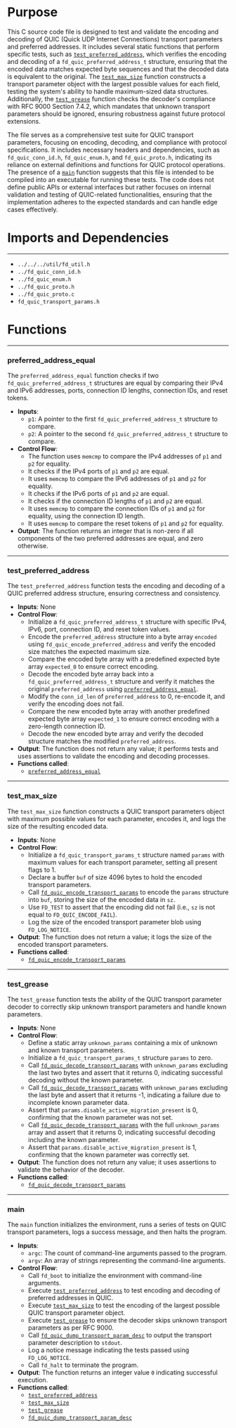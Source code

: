 # Purpose
This C source code file is designed to test and validate the encoding and decoding of QUIC (Quick UDP Internet Connections) transport parameters and preferred addresses. It includes several static functions that perform specific tests, such as [`test_preferred_address`](#test_preferred_address), which verifies the encoding and decoding of a `fd_quic_preferred_address_t` structure, ensuring that the encoded data matches expected byte sequences and that the decoded data is equivalent to the original. The [`test_max_size`](#test_max_size) function constructs a transport parameter object with the largest possible values for each field, testing the system's ability to handle maximum-sized data structures. Additionally, the [`test_grease`](#test_grease) function checks the decoder's compliance with RFC 9000 Section 7.4.2, which mandates that unknown transport parameters should be ignored, ensuring robustness against future protocol extensions.

The file serves as a comprehensive test suite for QUIC transport parameters, focusing on encoding, decoding, and compliance with protocol specifications. It includes necessary headers and dependencies, such as `fd_quic_conn_id.h`, `fd_quic_enum.h`, and `fd_quic_proto.h`, indicating its reliance on external definitions and functions for QUIC protocol operations. The presence of a [`main`](#main) function suggests that this file is intended to be compiled into an executable for running these tests. The code does not define public APIs or external interfaces but rather focuses on internal validation and testing of QUIC-related functionalities, ensuring that the implementation adheres to the expected standards and can handle edge cases effectively.
# Imports and Dependencies

---
- `../../../util/fd_util.h`
- `../fd_quic_conn_id.h`
- `../fd_quic_enum.h`
- `../fd_quic_proto.h`
- `../fd_quic_proto.c`
- `fd_quic_transport_params.h`


# Functions

---
### preferred\_address\_equal<!-- {{#callable:preferred_address_equal}} -->
The `preferred_address_equal` function checks if two `fd_quic_preferred_address_t` structures are equal by comparing their IPv4 and IPv6 addresses, ports, connection ID lengths, connection IDs, and reset tokens.
- **Inputs**:
    - `p1`: A pointer to the first `fd_quic_preferred_address_t` structure to compare.
    - `p2`: A pointer to the second `fd_quic_preferred_address_t` structure to compare.
- **Control Flow**:
    - The function uses `memcmp` to compare the IPv4 addresses of `p1` and `p2` for equality.
    - It checks if the IPv4 ports of `p1` and `p2` are equal.
    - It uses `memcmp` to compare the IPv6 addresses of `p1` and `p2` for equality.
    - It checks if the IPv6 ports of `p1` and `p2` are equal.
    - It checks if the connection ID lengths of `p1` and `p2` are equal.
    - It uses `memcmp` to compare the connection IDs of `p1` and `p2` for equality, using the connection ID length.
    - It uses `memcmp` to compare the reset tokens of `p1` and `p2` for equality.
- **Output**: The function returns an integer that is non-zero if all components of the two preferred addresses are equal, and zero otherwise.


---
### test\_preferred\_address<!-- {{#callable:test_preferred_address}} -->
The `test_preferred_address` function tests the encoding and decoding of a QUIC preferred address structure, ensuring correctness and consistency.
- **Inputs**: None
- **Control Flow**:
    - Initialize a `fd_quic_preferred_address_t` structure with specific IPv4, IPv6, port, connection ID, and reset token values.
    - Encode the `preferred_address` structure into a byte array `encoded` using `fd_quic_encode_preferred_address` and verify the encoded size matches the expected maximum size.
    - Compare the encoded byte array with a predefined expected byte array `expected_0` to ensure correct encoding.
    - Decode the encoded byte array back into a `fd_quic_preferred_address_t` structure and verify it matches the original `preferred_address` using [`preferred_address_equal`](#preferred_address_equal).
    - Modify the `conn_id_len` of `preferred_address` to 0, re-encode it, and verify the encoding does not fail.
    - Compare the new encoded byte array with another predefined expected byte array `expected_1` to ensure correct encoding with a zero-length connection ID.
    - Decode the new encoded byte array and verify the decoded structure matches the modified `preferred_address`.
- **Output**: The function does not return any value; it performs tests and uses assertions to validate the encoding and decoding processes.
- **Functions called**:
    - [`preferred_address_equal`](#preferred_address_equal)


---
### test\_max\_size<!-- {{#callable:test_max_size}} -->
The `test_max_size` function constructs a QUIC transport parameters object with maximum possible values for each parameter, encodes it, and logs the size of the resulting encoded data.
- **Inputs**: None
- **Control Flow**:
    - Initialize a `fd_quic_transport_params_t` structure named `params` with maximum values for each transport parameter, setting all present flags to 1.
    - Declare a buffer `buf` of size 4096 bytes to hold the encoded transport parameters.
    - Call [`fd_quic_encode_transport_params`](fd_quic_transport_params.c.driver.md#fd_quic_encode_transport_params) to encode the `params` structure into `buf`, storing the size of the encoded data in `sz`.
    - Use `FD_TEST` to assert that the encoding did not fail (i.e., `sz` is not equal to `FD_QUIC_ENCODE_FAIL`).
    - Log the size of the encoded transport parameter blob using `FD_LOG_NOTICE`.
- **Output**: The function does not return a value; it logs the size of the encoded transport parameters.
- **Functions called**:
    - [`fd_quic_encode_transport_params`](fd_quic_transport_params.c.driver.md#fd_quic_encode_transport_params)


---
### test\_grease<!-- {{#callable:test_grease}} -->
The `test_grease` function tests the ability of the QUIC transport parameter decoder to correctly skip unknown transport parameters and handle known parameters.
- **Inputs**: None
- **Control Flow**:
    - Define a static array `unknown_params` containing a mix of unknown and known transport parameters.
    - Initialize a `fd_quic_transport_params_t` structure `params` to zero.
    - Call [`fd_quic_decode_transport_params`](fd_quic_transport_params.c.driver.md#fd_quic_decode_transport_params) with `unknown_params` excluding the last two bytes and assert that it returns 0, indicating successful decoding without the known parameter.
    - Call [`fd_quic_decode_transport_params`](fd_quic_transport_params.c.driver.md#fd_quic_decode_transport_params) with `unknown_params` excluding the last byte and assert that it returns -1, indicating a failure due to incomplete known parameter data.
    - Assert that `params.disable_active_migration_present` is 0, confirming that the known parameter was not set.
    - Call [`fd_quic_decode_transport_params`](fd_quic_transport_params.c.driver.md#fd_quic_decode_transport_params) with the full `unknown_params` array and assert that it returns 0, indicating successful decoding including the known parameter.
    - Assert that `params.disable_active_migration_present` is 1, confirming that the known parameter was correctly set.
- **Output**: The function does not return any value; it uses assertions to validate the behavior of the decoder.
- **Functions called**:
    - [`fd_quic_decode_transport_params`](fd_quic_transport_params.c.driver.md#fd_quic_decode_transport_params)


---
### main<!-- {{#callable:main}} -->
The `main` function initializes the environment, runs a series of tests on QUIC transport parameters, logs a success message, and then halts the program.
- **Inputs**:
    - `argc`: The count of command-line arguments passed to the program.
    - `argv`: An array of strings representing the command-line arguments.
- **Control Flow**:
    - Call `fd_boot` to initialize the environment with command-line arguments.
    - Execute [`test_preferred_address`](#test_preferred_address) to test encoding and decoding of preferred addresses in QUIC.
    - Execute [`test_max_size`](#test_max_size) to test the encoding of the largest possible QUIC transport parameter object.
    - Execute [`test_grease`](#test_grease) to ensure the decoder skips unknown transport parameters as per RFC 9000.
    - Call [`fd_quic_dump_transport_param_desc`](fd_quic_transport_params.c.driver.md#fd_quic_dump_transport_param_desc) to output the transport parameter description to `stdout`.
    - Log a notice message indicating the tests passed using `FD_LOG_NOTICE`.
    - Call `fd_halt` to terminate the program.
- **Output**: The function returns an integer value `0` indicating successful execution.
- **Functions called**:
    - [`test_preferred_address`](#test_preferred_address)
    - [`test_max_size`](#test_max_size)
    - [`test_grease`](#test_grease)
    - [`fd_quic_dump_transport_param_desc`](fd_quic_transport_params.c.driver.md#fd_quic_dump_transport_param_desc)


